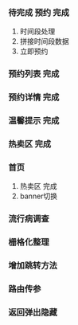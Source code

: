 ### 待完成 预约        完成
1. 时间段处理
2. 拼接时间段数据
3. 立即预约

### 预约列表        完成

### 预约详情        完成

### 温馨提示        完成

### 热卖区        完成

### 首页
1. 热卖区        完成
2. banner切换

### 流行病调查

### 栅格化整理

### 增加跳转方法

### 路由传参

### 返回弹出隐藏







